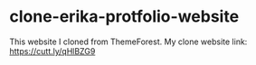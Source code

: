 # clone-erika-protfolio-website
This website I cloned from ThemeForest.
My clone website link: https://cutt.ly/qHlBZG9
